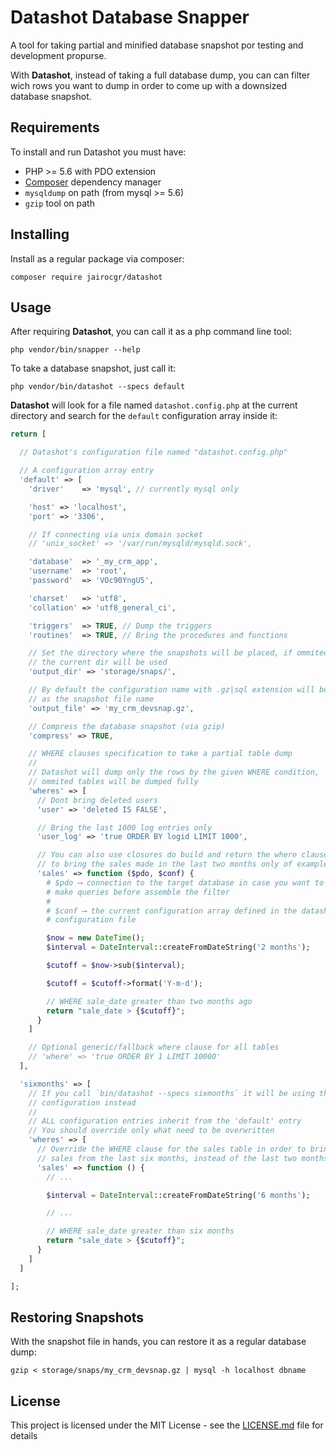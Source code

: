 # Datashot Database Snapper

A tool for taking partial and minified database snapshot por testing and
development propurse.

With **Datashot**, instead of taking a full database dump, you can can filter
wich rows you want to dump in order to come up with a downsized database
snapshot.

## Requirements

To install and run Datashot you must have:

 * PHP >= 5.6 with PDO extension
 * [Composer](https://getcomposer.org/) dependency manager
 * `mysqldump` on path (from mysql >= 5.6)
 * `gzip` tool on path

## Installing

Install as a regular package via composer:

    composer require jairocgr/datashot

## Usage

After requiring **Datashot**, you can call it as a php command line tool:

    php vendor/bin/snapper --help

To take a database snapshot, just call it:

    php vendor/bin/datashot --specs default

**Datashot** will look for a file named `datashot.config.php` at the current
directory and search for the `default` configuration array inside it:

```php
return [

  // Datashot's configuration file named "datashot.config.php"

  // A configuration array entry
  'default' => [
    'driver'    => 'mysql', // currently mysql only

    'host' => 'localhost',
    'port' => '3306',

    // If connecting via unix domain socket
    // 'unix_socket' => '/var/run/mysqld/mysqld.sock',

    'database'  => '_my_crm_app',
    'username'  => 'root',
    'password'  => 'VOc90YngU5',

    'charset'   => 'utf8',
    'collation' => 'utf8_general_ci',

    'triggers'  => TRUE, // Dump the triggers
    'routines'  => TRUE, // Bring the procedures and functions

    // Set the directory where the snapshots will be placed, if ommited
    // the current dir will be used
    'output_dir' => 'storage/snaps/',

    // By default the configuration name with .gz|sql extension will be used
    // as the snapshot file name
    'output_file' => 'my_crm_devsnap.gz',

    // Compress the database snapshot (via gzip)
    'compress' => TRUE,

    // WHERE clauses specification to take a partial table dump
    //
    // Datashot will dump only the rows by the given WHERE condition,
    // ommited tables will be dumped fully
    'wheres' => [
      // Dont bring deleted users
      'user' => 'deleted IS FALSE',

      // Bring the last 1000 log entries only
      'user_log' => 'true ORDER BY logid LIMIT 1000',

      // You can also use closures do build and return the where clause
      // to bring the sales made in the last two months only of example
      'sales' => function ($pdo, $conf) {
        # $pdo ⟶ connection to the target database in case you want to
        # make queries before assemble the filter
        #
        # $conf ⟶ the current configuration array defined in the datashot
        # configuration file

        $now = new DateTime();
        $interval = DateInterval::createFromDateString('2 months');

        $cutoff = $now->sub($interval);

        $cutoff = $cutoff->format('Y-m-d');

        // WHERE sale_date greater than two months ago
        return "sale_date > {$cutoff}";
      }
    ]

    // Optional generic/fallback where clause for all tables
    // 'where' => 'true ORDER BY 1 LIMIT 10000'
  ],

  'sixmonths' => [
    // If you call `bin/datashot --specs sixmonths` it will be using this
    // configuration instead
    //
    // ALL configuration entries inherit from the 'default' entry
    // You should override only what need to be overwritten
    'wheres' => [
      // Override the WHERE clause for the sales table in order to bring
      // sales from the last six months, instead of the last two months
      'sales' => function () {
        // ...

        $interval = DateInterval::createFromDateString('6 months');

        // ...

        // WHERE sale_date greater than six months
        return "sale_date > {$cutoff}";
      }
    ]
  ]

];
```

## Restoring Snapshots

With the snapshot file in hands, you can restore it as a regular database dump:

```
gzip < storage/snaps/my_crm_devsnap.gz | mysql -h localhost dbname
```

## License

This project is licensed under the MIT License - see the
[LICENSE.md](LICENSE.md) file for details
